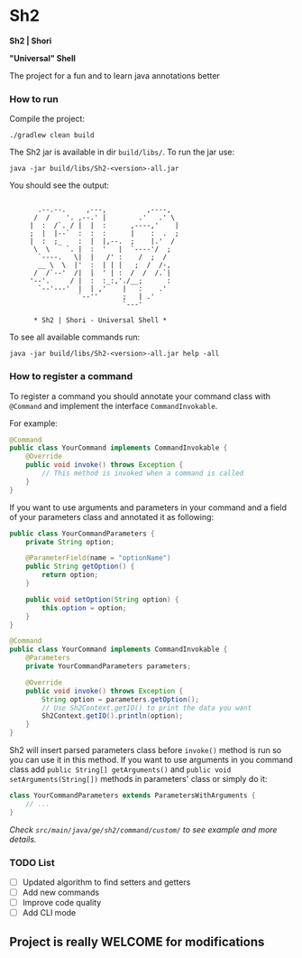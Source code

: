 # Sh2

<b>Sh2 | Shori</b>

<b>"Universal" Shell</b>

The project for a fun and to learn java annotations better

### How to run

Compile the project:
```shell
./gradlew clean build
```

The Sh2 jar is available in dir `build/libs/`. To run the jar use:

```shell
java -jar build/libs/Sh2-<version>-all.jar
```

You should see the output:

```

       .--.--.     ,---,          ,----,
      /  /    '. ,--.' |        .'   .' \
     |  :  /`. / |  |  :      ,----,'    |
     ;  |  |--`  :  :  :      |    :  .  ;
     |  :  ;_    :  |  |,--.  ;    |.'  /
      \  \    `. |  :  '   |  `----'/  ;
       `----.   \|  |   /' :    /  ;  /
       __ \  \  |'  :  | | |   ;  /  /-,
      /  /`--'  /|  |  ' | :  /  /  /.`|
     '--'.     / |  :  :_:,'./__;      :
       `--'---'  |  | ,'    |   :    .'
                 `--''      ;   | .'
                            `---'

      * Sh2 | Shori - Universal Shell *

```

To see all available commands run:
```shell
java -jar build/libs/Sh2-<version>-all.jar help -all
```

### How to register a command

To register a command you should annotate your command class with `@Command` and implement the interface `CommandInvokable`.

For example:

```java
@Command
public class YourCommand implements CommandInvokable {
    @Override
    public void invoke() throws Exception {
        // This method is invoked when a command is called
    }
}
```

If you want to use arguments and parameters in your command and a field of your parameters class and annotated it as following:

```java
public class YourCommandParameters {
    private String option;

    @ParameterField(name = "optionName")
    public String getOption() {
        return option;
    }

    public void setOption(String option) {
        this.option = option;
    }
}

@Command
public class YourCommand implements CommandInvokable {
    @Parameters
    private YourCommandParameters parameters;

    @Override
    public void invoke() throws Exception {
        String option = parameters.getOption();
        // Use Sh2Context.getIO() to print the data you want
        Sh2Context.getIO().println(option);
    }
}
```
Sh2 will insert parsed parameters class before `invoke()` method is run so you can use it in this method.
If you want to use arguments in you command class add `public String[] getArguments()` and `public void setArguments(String[])`
methods in parameters' class or simply do it:
```java
class YourCommandParameters extends ParametersWithArguments {
    // ...
}
```

<i>Check `src/main/java/ge/sh2/command/custom/` to see example and more details.</i>

### TODO List

- [ ] Updated algorithm to find setters and getters
- [ ] Add new commands
- [ ] Improve code quality
- [ ] Add CLI mode

## Project is really WELCOME for modifications
